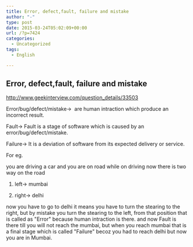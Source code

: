 ```yaml
---
title: Error, defect,fault, failure and mistake
author: "-"
type: post
date: 2015-03-24T05:02:09+00:00
url: /?p=7424
categories:
  - Uncategorized
tags:
  - English

---
```

## Error, defect,fault, failure and mistake

  http://www.geekinterview.com/question_details/33503


  Error/bug/defect/mistake->  are human intraction which produce an incorrect result.


  Fault-> Fault is a stage of software which is caused by an error/bug/defect/mistake.


  Failure-> It is a deviation of software from its expected delivery or service.


  For eg.


  you are driving a car and you are on road while on driving now there is two way on the road


  1) left-> mumbai


  2) right-> delhi


  now you have to go to delhi it means you have to turn the stearing to the right, but by mistake you turn the stearing to the left, from that position that is called as "Error" because human intraction is there. and now Fault is there till you will not reach the mumbai, but when you reach mumbai that is a final stage which is called "Failure" becoz you had to reach delhi but now you are in Mumbai.
